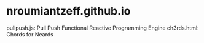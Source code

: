 # nroumiantzeff.github.io

pullpush.js: Pull Push Functional Reactive Programming Engine
ch3rds.html: Chords for Neards